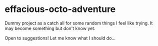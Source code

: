 # effacious-octo-adventure

Dummy project as a catch all for some random things I feel like trying. It may
become something but don't know yet.

Open to suggestions! Let me know what I should do...
